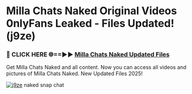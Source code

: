 # Milla Chats Naked Original Videos 0nlyFans Leaked - Files Updated! (j9ze)

<h3>🔴 CLICK HERE 🌐==►► <a href="https://tinyurl.com/up5wt9bj" rel="nofollow">Milla Chats Naked Updated Files</a></h3>

Get Milla Chats Naked and all content. Now you can access all videos and pictures of Milla Chats Naked. New Updated Files 2025!

[![j9ze](https://i.imgur.com/ABiUzMV.gif)](https://tinyurl.com/up5wt9bj)
naked snap chat